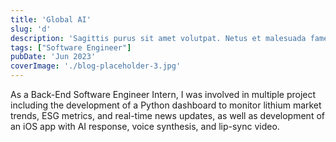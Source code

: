 ```yaml
---
title: 'Global AI'
slug: 'd'
description: 'Sagittis purus sit amet volutpat. Netus et malesuada fames ac turpis egestas'
tags: ["Software Engineer"]
pubDate: 'Jun 2023'
coverImage: './blog-placeholder-3.jpg'
---
```


As a Back-End Software Engineer Intern, I was involved in multiple project including the development of a Python dashboard to monitor lithium market trends, ESG metrics, and real-time news updates, as well as development of  an iOS app with AI response, voice synthesis, and lip-sync video.
